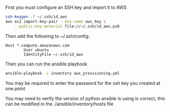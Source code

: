 First you must configure an SSH key and import it to AWS

```bash
ssh-keygen -f ~/.ssh/id_aws
aws ec2 import-key-pair --key-name aws_key \
	--public-key-material file://~/.ssh/id_aws.pub
```

Then add the following to ~/.ssh/config:

```
Host *.compute.amazonaws.com
        User ubuntu
        IdentityFile ~/.ssh/id_aws
```

Then you can run the ansible playbook

```bash
ansible-playbook -i inventory aws_provisioning.yml
```
You may be required to enter the password for the ssh key you created at one point

You may need to verify the version of python ansible is using is correct, 
this can be modified in the ./ansible/inventory/hosts file
